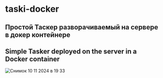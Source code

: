 # taski-docker
Простой Таскер разворачиваемый на сервере в докер контейнере
---

Simple Tasker deployed on the server in a Docker container
---
![Снимок 10 11 2024 в 19 33](https://github.com/user-attachments/assets/d85ea08f-e1f0-491e-b7cc-0a0e74d60e80)
